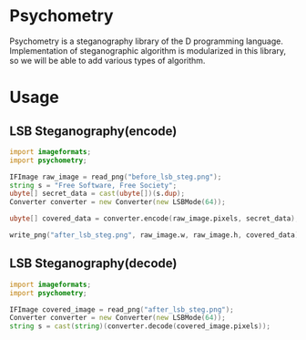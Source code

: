 # Psychometry
Psychometry is a steganography library of the D programming language.
Implementation of steganographic algorithm is modularized in this library, so we will be able to add various types of algorithm. 

# Usage
## LSB Steganography(encode)
```D
import imageformats;
import psychometry;

IFImage raw_image = read_png("before_lsb_steg.png");
string s = "Free Software, Free Society";
ubyte[] secret_data = cast(ubyte[])(s.dup);
Converter converter = new Converter(new LSBMode(64));

ubyte[] covered_data = converter.encode(raw_image.pixels, secret_data);

write_png("after_lsb_steg.png", raw_image.w, raw_image.h, covered_data);
```
## LSB Steganography(decode)
```D
import imageformats;
import psychometry;

IFImage covered_image = read_png("after_lsb_steg.png");
Converter converter = new Converter(new LSBMode(64));
string s = cast(string)(converter.decode(covered_image.pixels));
```

